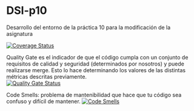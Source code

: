 # DSI-p10
Desarrollo del entorno de la práctica 10 para la modificación de la asignatura


[![Coverage Status](https://coveralls.io/repos/github/ULL-ESIT-INF-DSI-2324/ull-DSI-p10-modi-angelaizquierdo/badge.svg?branch=main)](https://coveralls.io/github/ULL-ESIT-INF-DSI-2324/ull-DSI-p10-modi-angelaizquierdo?branch=main)


Quality Gate es el indicador de que el código cumpla con un conjunto de requisitos de calidad y seguridad (determinados por nosotros) y puede realizarse merge. Esto lo hace determinando los valores de las distintas métricas descritas previamente.  
[![Quality Gate Status](https://sonarcloud.io/api/project_badges/measure?project=ULL-ESIT-INF-DSI-2324_ull-DSI-p10-modi-angelaizquierdo&metric=alert_status)](https://sonarcloud.io/summary/new_code?id=ULL-ESIT-INF-DSI-2324_ull-DSI-p10-modi-angelaizquierdo)


Code Smells: problema de mantenibilidad que hace que tu código sea confuso y difícil de mantener.
[![Code Smells](https://sonarcloud.io/api/project_badges/measure?project=ULL-ESIT-INF-DSI-2324_ull-DSI-p10-modi-angelaizquierdo&metric=code_smells)](https://sonarcloud.io/summary/new_code?id=ULL-ESIT-INF-DSI-2324_ull-DSI-p10-modi-angelaizquierdo)